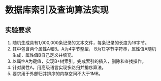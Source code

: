 # 数据库索引及查询算法实现

##  实验要求

1. 随机生成具有1,000,000条记录的文本文件，每条记录的长度为16字节。
2. 其中包含两个属性A和B。A为4字节整型， B为12字节字符串，属性值A随机生成，属性值B自己定义并填充。
3. 以属性A为键值，实现B+树索引。完成索引的插入，删除和查找操作。
4. 针对属性A，用高级语言实现多路归并排序算法。
5. 要求用于外部归并排序的内存空间不大于1MB。